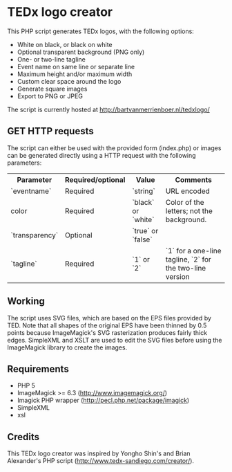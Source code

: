 TEDx logo creator
=================

This PHP script generates TEDx logos, with the following options:

* White on black, or black on white
* Optional transparent background (PNG only)
* One- or two-line tagline
* Event name on same line or separate line
* Maximum height and/or maximum width
* Custom clear space around the logo
* Generate square images
* Export to PNG or JPEG

The script is currently hosted at http://bartvanmerrienboer.nl/tedxlogo/

GET HTTP requests
-----------------

The script can either be used with the provided form (index.php) or images can be
generated directly using a HTTP request with the following parameters:

<table>
	<tr>
		<th>Parameter</th>
		<th>Required/optional</th>
		<th>Value</th>
		<th>Comments</th>
	</tr>
	<tr>
		<td>`eventname`</td>
		<td>Required</td>
		<td>`string`</td>
		<td>URL encoded</td>
	</tr>
	<tr>
		<td>color</td>
		<td>Required</td>
		<td>`black` or `white`</td>
		<td>Color of the letters; not the background.</td>
	</tr>
	<tr>
		<td>`transparency`</td>
		<td>Optional</td>
		<td>`true` or `false`</td>
		<td></td>
	</tr>
	<tr>
		<td>`tagline`</td>
		<td>Required</td>
		<td>`1` or `2`</td>
		<td>`1` for a one-line tagline, `2` for the two-line version</td>
	</tr>
</table>

Working
-------

The script uses SVG files, which are based on the EPS files provided by TED. Note that all
shapes of the original EPS have been thinned by 0.5 points because ImageMagick's SVG
rasterization produces fairly thick edges. SimpleXML and XSLT are used to edit the SVG
files before using the ImageMagick library to create the images.

Requirements
------------

* PHP 5
* ImageMagick >= 6.3 (http://www.imagemagick.org/)
* Imagick PHP wrapper (http://pecl.php.net/package/imagick)
* SimpleXML
* xsl

Credits
-------

This TEDx logo creator was inspired by Yongho Shin's and Brian Alexander's PHP script
(http://www.tedx-sandiego.com/creator/).
